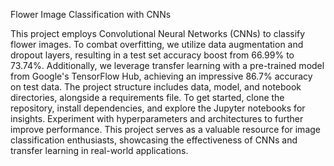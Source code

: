 Flower Image Classification with CNNs

This project employs Convolutional Neural Networks (CNNs) to classify flower images. To combat overfitting, we utilize data augmentation and dropout layers, resulting in a test set accuracy boost from 66.99% to 73.74%. Additionally, we leverage transfer learning with a pre-trained model from Google's TensorFlow Hub, achieving an impressive 86.7% accuracy on test data. The project structure includes data, model, and notebook directories, alongside a requirements file. To get started, clone the repository, install dependencies, and explore the Jupyter notebooks for insights. Experiment with hyperparameters and architectures to further improve performance. This project serves as a valuable resource for image classification enthusiasts, showcasing the effectiveness of CNNs and transfer learning in real-world applications.
